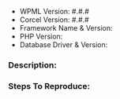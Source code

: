 - WPML Version: #.#.#
- Corcel Version: #.#.#
- Framework Name & Version:
- PHP Version: 
- Database Driver & Version:

### Description:


### Steps To Reproduce: